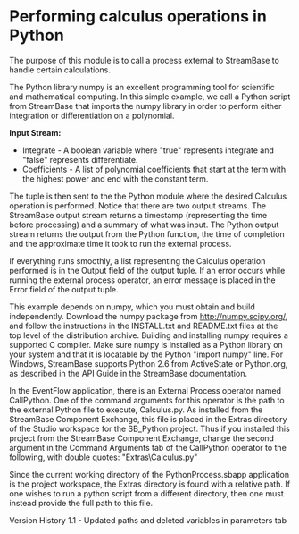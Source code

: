 # Performing calculus operations in Python

The purpose of this module is to call a process external to StreamBase to 
handle certain calculations. 

The Python library numpy is an excellent programming tool for scientific and 
mathematical computing. In this simple example, we call a Python script from 
StreamBase that imports the numpy library in order to perform either 
integration or differentiation on a polynomial.

**Input Stream:**
* Integrate    - A boolean variable where "true" represents integrate and "false" represents differentiate.
* Coefficients - A list of polynomial coefficients that start at the term with the highest power and end with the constant term.

The tuple is then sent to the the Python module where the desired Calculus 
operation is performed. Notice that there are two output streams. The 
StreamBase output stream returns a timestamp (representing the time before 
processing) and a summary of what was input. The Python output stream returns 
the output from the Python function, the time of completion and the approximate 
time it took to run the external process.

If everything runs smoothly, a list representing the Calculus operation 
performed is in the Output field of the output tuple. If an error occurs while 
running the external process operator, an error message is placed in the Error 
field of the output tuple.

This example depends on numpy, which you must obtain and build independently. 
Download the numpy package from http://numpy.scipy.org/, and follow the 
instructions in the INSTALL.txt and README.txt files at the top level of 
the distribution archive. Building and installing numpy requires a supported 
C compiler. Make sure numpy is installed as a Python library on your system and 
that it is locatable by the Python "import numpy" line. For Windows, StreamBase 
supports Python 2.6 from ActiveState or Python.org, as described in the API Guide 
in the StreamBase documentation.

In the EventFlow application, there is an External Process operator named 
CallPython. One of the command arguments for this operator is the path to 
the external Python file to execute, <span>Calculus</span>.py. As installed from the 
StreamBase Component Exchange, this file is placed in the Extras directory of 
the Studio workspace for the SB_Python project. Thus if you installed this 
project from the StreamBase Component Exchange, change the second argument in 
the Command Arguments tab of the CallPython operator to the following, with double 
quotes:
    "Extras\\<span>Calculus</span>.py"

Since the current working directory of the PythonProcess.sbapp application is 
the project workspace, the Extras directory is found with a relative path.
If one wishes to run a python script from a different directory, then one must 
instead provide the full path to this file.

Version History
	1.1 - Updated paths and deleted variables in parameters tab
